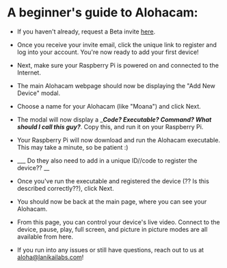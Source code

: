 # A beginner's guide to Alohacam:

* If you haven't already, request a Beta invite [here](https://lanikailabs.com/alohacam).

* Once you receive your invite email, click the unique link to register and log into your account. You're now ready to add your first device!

* Next, make sure your Raspberry Pi is powered on and connected to the Internet. 

* The main Alohacam webpage should now be displaying the "Add New Device" modal. 

* Choose a name for your Alohacam (like "Moana") and click Next. 

* The modal will now display a ____*Code? Executable? Command? What should I call this guy?*___. Copy this, and run it on your Raspberry Pi. 

* Your Raspberry Pi will now download and run the Alohacam executable. This may take a minute, so be patient :)

* ___ Do they also need to add in a unique ID//code to register the device?? __ 

* Once you've run the executable and registered the device (?? Is this described correctly??), click Next. 

* You should now be back at the main page, where you can see your Alohacam. 

* From this page, you can control your device's live video. Connect to the device, pause, play, full screen, and picture in picture modes are all available from here. 

* If you run into any issues or still have questions, reach out to us at aloha@lanikailabs.com! 

